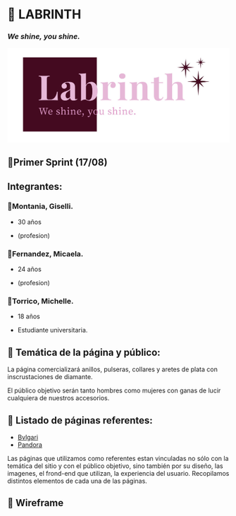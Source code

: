 # :gem: LABRINTH
### _We shine, you shine._
![logotipo](/design/logos/LogoLB.png)

## :round_pushpin:Primer Sprint (17/08)

## Integrantes:

### :hibiscus:Montania, Giselli.
- 30 años

- (profesion)
### :hibiscus:Fernandez, Micaela.
- 24 años

- (profesion)
### :hibiscus:Torrico, Michelle.
- 18 años

- Estudiante universitaria.
## :loudspeaker: Temática de la página y público:
La página comercializará anillos, pulseras, collares y aretes de plata con inscrustaciones de diamante.

El público objetivo serán tanto hombres como mujeres con ganas de lucir cualquiera de nuestros accesorios.

## :page_facing_up: Listado de páginas referentes:
- [Bvlgari](https://www.bulgari.com/en-int/)
- [Pandora](https://www.pandora.net/es-ar)

Las páginas que utilizamos como referentes estan vinculadas no sólo con la temática del sitio y con el público objetivo, sino también por su diseño, las imagenes, el frond-end que utilizan, la experiencia del usuario. Recopilamos distintos elementos de cada una de las páginas.

## :open_file_folder: Wireframe